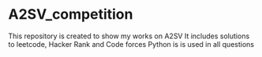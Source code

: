 # A2SV_competition
This repository is created to show my works on A2SV
It includes solutions to leetcode, Hacker Rank and Code forces
Python is is used in all questions
